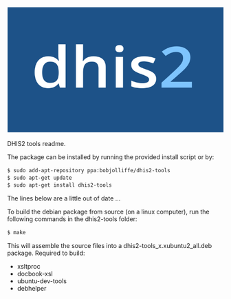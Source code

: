 ![DHIS2 logo](./dhis2_logo.png)

DHIS2 tools readme.

The package can be installed by running the provided install script or by:

```bash
$ sudo add-apt-repository ppa:bobjolliffe/dhis2-tools
$ sudo apt-get update
$ sudo apt-get install dhis2-tools
```   
  
The lines below are a little out of date ...

To build the debian package from source (on a linux computer), run the following commands in the dhis2-tools folder:

```bash
$ make
```
This will assemble the source files into a dhis2-tools_x.xubuntu2_all.deb package.
Required to build:
* xsltproc
* docbook-xsl
* ubuntu-dev-tools
* debhelper
